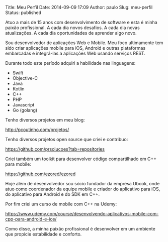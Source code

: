 Title: Meu Perfil
Date: 2014-09-09 17:09
Author: paulo
Slug: meu-perfil
Status: published

<!-- wp:paragraph -->

Atuo a mais de 15 anos com desenvolvimento de software e esta é minha paixão profissional. A cada dia novos desafios. A cada dia novas atualizações. A cada dia oportunidades de aprender algo novo.

Sou desenvolvedor de aplicações Web e Mobile. Meu foco ultimamente tem sido criar aplicações mobile para iOS, Android e outras plataformas embarcadas e integrá-las a aplicações Web usando serviços REST.

Durante todo este período adquiri a habilidade nas linguagens:  
  
- Swift  
- Objective-C  
- Java  
- Kotlin  
- C++  
- PHP  
- Javascript  
- Go (golang)

Tenho diversos projetos em meu blog:  
  
<http://pcoutinho.com/projetos/>

Tenho diversos projetos open source que criei e contribuo:  
  
<https://github.com/prsolucoes?tab=repositories>

Criei também um toolkit para desenvolver código compartilhado em C++ para mobile:  
  
<https://github.com/ezored/ezored>

Hoje além de desenvolvedor sou sócio fundador da empresa Ubook, onde atuo como coordenador da equipe mobile e criador do aplicativo para iOS, do aplicativo para Android e do SDK em C++.

Por fim criei um curso de mobile com C++ na Udemy:  
  
<https://www.udemy.com/course/desenvolvendo-aplicativos-mobile-com-cpp-para-android-e-ios/>

Como disse, a minha paixão profissional é desenvolver em um ambiente que propicie estabilidade e conforto.
